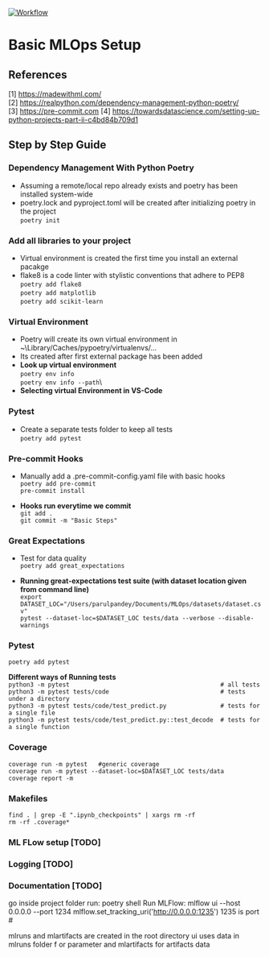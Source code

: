 [![Workflow](https://github.com/pparul/MLOps/actions/workflows/workloads.yaml/badge.svg)](https://github.com/pparul/MLOps/actions/workflows/workloads.yaml)

# Basic MLOps Setup

## References
[1] https://madewithml.com/ \
[2] https://realpython.com/dependency-management-python-poetry/ \
[3] https://pre-commit.com
[4] https://towardsdatascience.com/setting-up-python-projects-part-ii-c4bd84b709d1


## Step by Step Guide

### Dependency Management With Python Poetry
- Assuming a remote/local repo already exists and poetry has been installed system-wide
- poetry.lock and pyproject.toml will be created after initializing poetry in the project\
    `poetry init`

### Add all libraries to your project
- Virtual environment is created the first time you install an external pacakge
- flake8  is a code linter with stylistic conventions that adhere to PEP8
    `poetry add flake8`\
    `poetry add matplotlib`\
    `poetry add scikit-learn`

### Virtual Environment
- Poetry will create its own virtual environment in ~\Library/Caches/pypoetry/virtualenvs/<nameoffolder>...
- Its created after first external package has been added
- **Look up virtual environment**\
    `poetry env info`\
    `poetry env info --path`\
- **Selecting virtual Environment in VS-Code**


### Pytest
- Create a separate tests folder to keep all tests\
    `poetry add pytest`


### Pre-commit Hooks
- Manually add a .pre-commit-config.yaml file with basic hooks\
    `poetry add pre-commit` \
    `pre-commit install`

- **Hooks run everytime we commit**\
    `git add .` \
    `git commit -m "Basic Steps"`

### Great Expectations
- Test for data quality\
    `poetry add great_expectations`

- **Running great-expectations test suite (with dataset location given from command line)**\
`export DATASET_LOC="/Users/parulpandey/Documents/MLOps/datasets/dataset.csv"`\
`pytest --dataset-loc=$DATASET_LOC tests/data --verbose --disable-warnings`

### Pytest
`poetry add pytest`

**Different ways of Running tests**\
`python3 -m pytest                                          # all tests` \
`python3 -m pytest tests/code                               # tests under a directory` \
`python3 -m pytest tests/code/test_predict.py               # tests for a single file` \
`python3 -m pytest tests/code/test_predict.py::test_decode  # tests for a single function`

### Coverage
`coverage run -m pytest   #generic coverage`      \
`coverage run -m pytest --dataset-loc=$DATASET_LOC tests/data`\
`coverage report -m`

### Makefiles
`find . | grep -E ".ipynb_checkpoints" | xargs rm -rf` \
`rm -rf .coverage*`

### ML FLow setup [TODO]


### Logging [TODO]

### Documentation [TODO]

go inside project folder
run: poetry shell
Run MLFlow: mlflow ui --host 0.0.0.0 --port 1234
mlflow.set_tracking_uri('http://0.0.0.0:1235')
1235 is port #

mlruns and mlartifacts are created in the root directory
ui uses data in mlruns folder f or parameter  and mlartifacts for artifacts data
